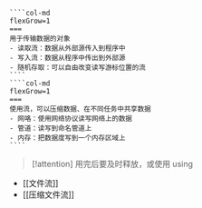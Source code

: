 
`````col
````col-md
flexGrow=1
===
用于传输数据的对象
- 读取流：数据从外部源传入到程序中
- 写入流：数据从程序中传出到外部源
- 随机存取：可以自由改变读写游标位置的流
````
````col-md
flexGrow=1
===
使用流，可以压缩数据、在不同任务中共享数据
- 网咯：使用网络协议读写网络上的数据
- 管道：读写到命名管道上
- 内存：把数据度写到一个内存区域上
````
`````

> [!attention] 用完后要及时释放，或使用 using

- [[文件流]]
- [[压缩文件流]]
